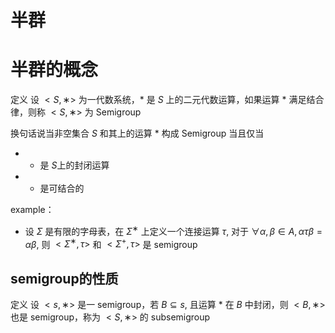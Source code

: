 # 半群

# 半群的概念

定义 设 $<S,∗>$ 为一代数系统，* 是 $S$ 上的二元代数运算，如果运算 * 满足结合律，则称 $<S,∗>$ 为 Semigroup

换句话说当非空集合 $S$ 和其上的运算 * 构成 Semigroup 当且仅当

- * 是 $S$上的封闭运算
- * 是可结合的

example：

- 设 $Σ$ 是有限的字母表，在 $Σ^∗$ 上定义一个连接运算 $τ$, 对于 $∀α,β∈A,ατβ=αβ$, 则 $<Σ^∗,τ>$ 和 $<Σ^+,τ>$ 是 semigroup

## semigroup的性质

定义 设 $<s,∗>$ 是一 semigroup，若 $B⊆s$, 且运算 * 在 $B$ 中封闭，则 $<B,∗>$ 也是 semigroup，称为 $<S,∗>$ 的 subsemigroup

